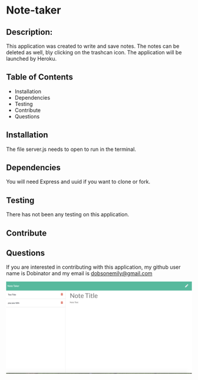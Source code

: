 # Note-taker

## Description:

This application was created to write and save notes. The notes can be deleted as well, b\y clicking on the trashcan icon. The application will be launched by Heroku. 

## Table of Contents

* Installation
* Dependencies
* Testing
* Contribute
* Questions

## Installation
 The file server.js needs to open to run in the terminal.

## Dependencies

You will need Express and uuid if you want to clone or fork.

## Testing

There has not been any testing on this application.

## Contribute



## Questions
 If you are interested in contributing with this application, my github user name is Dobinator and my email is dobsonemily@gmail.com

![Note-taker](./image/screenshot.png)